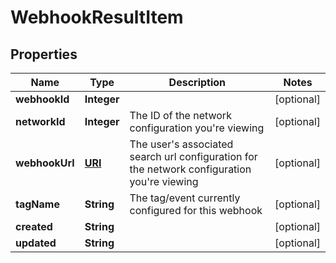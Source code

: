 

# WebhookResultItem

## Properties

Name | Type | Description | Notes
------------ | ------------- | ------------- | -------------
**webhookId** | **Integer** |  |  [optional]
**networkId** | **Integer** | The ID of the network configuration you&#39;re viewing |  [optional]
**webhookUrl** | [**URI**](URI.md) | The user&#39;s associated search url configuration for the network configuration you&#39;re viewing |  [optional]
**tagName** | **String** | The tag/event currently configured for this webhook |  [optional]
**created** | **String** |  |  [optional]
**updated** | **String** |  |  [optional]




